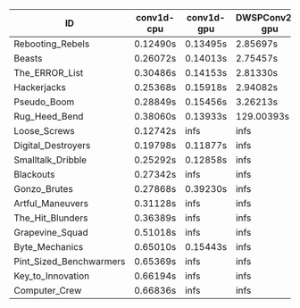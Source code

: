 |ID|conv1d-cpu|conv1d-gpu|DWSPConv2D-gpu|gemm-gpu|avg|
|-|-|-|-|-|-|
|Rebooting_Rebels|0.12490s|0.13495s|2.85697s|1.66329s|1.19503s|
|Beasts|0.26072s|0.14013s|2.75457s|1.84628s|1.25042s|
|The_ERROR_List|0.30486s|0.14153s|2.81330s|1.86021s|1.27997s|
|Hackerjacks|0.25368s|0.15918s|2.94082s|1.85889s|1.30315s|
|Pseudo_Boom|0.28849s|0.15456s|3.26213s|4.32699s|2.00804s|
|Rug_Heed_Bend|0.38060s|0.13933s|129.00393s|4.33804s|33.46547s|
|Loose_Screws|0.12742s|infs|infs|1.90201s|infs|
|Digital_Destroyers|0.19798s|0.11877s|infs|1.94126s|infs|
|Smalltalk_Dribble|0.25292s|0.12858s|infs|1.90884s|infs|
|Blackouts|0.27342s|infs|infs|1.69501s|infs|
|Gonzo_Brutes|0.27868s|0.39230s|infs|4.38360s|infs|
|Artful_Maneuvers|0.31128s|infs|infs|4.38378s|infs|
|The_Hit_Blunders|0.36389s|infs|infs|4.36905s|infs|
|Grapevine_Squad|0.51018s|infs|infs|4.44604s|infs|
|Byte_Mechanics|0.65010s|0.15443s|infs|4.34692s|infs|
|Pint_Sized_Benchwarmers|0.65369s|infs|infs|4.37469s|infs|
|Key_to_Innovation|0.66194s|infs|infs|4.39009s|infs|
|Computer_Crew|0.66836s|infs|infs|4.39391s|infs|

